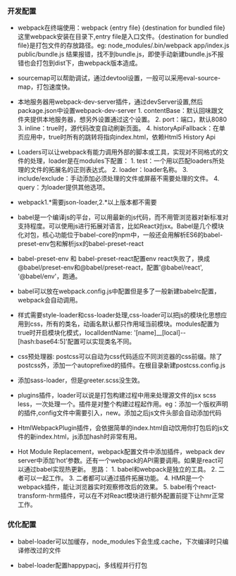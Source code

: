 ### 开发配置
- webpack在终端使用：webpack {entry file} {destination for bundled file} 这里webpack安装在目录下,entry file是入口文件。{destination for bundled file}是打包文件的存放路径。eg: node_modules/.bin/webpack app/index.js public/bundle.js 结果报错，找不到bundle.js，即使手动新建bundle.js不报错也会打包到dist下，由webpack版本造成。

- sourcemap可以帮助调试，通过devtool设置，一般可以采用eval-source-map，打包速度快。

- 本地服务器用webpack-dev-server插件，通过devServer设置,然后package.json中设置webpack-dev-server
      1. contentBase：默认回味跟文件夹提供本地服务器，想另外设置通过这个设置。
      2. port：端口，默认8080
      3. inline：true时，源代码改变自动刷新页面。
      4. historyApiFallback：在单页应用中，true时所有的跳转将指向index.html，依赖Html5 History Api

- Loaders可以让webpack有能力调用外部的脚本或工具，实现对不同格式的文件的处理，loader是在modules下配置：
      1. test：一个用以匹配loaders所处理的文件的拓展名的正则表达式。
      2. loader：loader名称。
      3. include/exclude：手动添加必须处理的文件或屏蔽不需要处理的文件。
      4. query：为loader提供其他选项。

- webpack1.*需要json-loader,2.*以上版本都不需要

- babel是一个编译js的平台，可以用最新的js代码，而不用管浏览器对新标准对支持程度。可以使用js进行拓展对语言，比如React对jsx。Babel是几个模块化对包，核心功能位于babel-core的npm中，一般还会用解析ES6的babel-preset-env包和解析jsx的babel-preset-react

- babel-preset-env 和 babel-preset-react配置env react失败了，换成@babel/preset-env和@babel/preset-react，配置'@babel/react', '@babel/env'，跑通。

- babel可以放在webpack.config.js中配置但是多了一般新建babelrc配置，webpack会自动调用。

- 样式需要style-loader和css-loader处理,css-loader可以把js的模块化思想应用到css，所有的类名，动画名默认都只作用域当前模块。modules配置为true时开启模块化模式，localIdentName: '[name]__[local]--[hash:base64:5]'配置可以实现类名不同。

- css预处理器: postcss可以自动为css代码适应不同浏览器的css前缀。除了postcss外，添加一个autoprefixed的插件。在根目录新建postcss.config.js

- 添加sass-loader，但是greeter.scss没生效。

- plugins插件，loader可以说是打包构建过程中用来处理源文件的jsx scss less，一次处理一个。插件是对整个构建过程起作用。eg：添加一个版权声明的插件,config文件中需要引入，new。添加之后js文件头部会自动添加代码

- HtmlWebpackPlugin插件，会依据简单的index.html自动饮用你打包后的js文件的新index.html，js添加hash时非常有用。

- Hot Module Replacement，webpack配置文件中添加插件，webpack dev server中添加‘hot’参数。还有一个webpack的API需要调用。如果是react可以通过babel实现热更新。
思路： 1. babel和webpack是独立的工具。
      2. 二者可以一起工作。
      3. 二者都可以通过插件拓展功能。
      4. HMR是一个webpack插件，能让浏览器实时观察修改后的效果。
      5. babel有个react-transform-hrm插件，可以在不对React模块进行额外配置前提下让hmr正常工作。


### 优化配置

- babel-loader可以加缓存，node_modules下会生成.cache，下次编译时只编译修改过的文件

- babel-loader配置happypacj，多线程并行打包